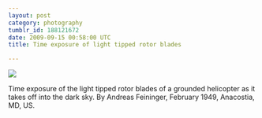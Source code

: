 ```yaml
---
layout: post
category: photography
tumblr_id: 188121672
date: 2009-09-15 00:58:00 UTC
title: Time exposure of light tipped rotor blades

---
```


![](http://blog.hunch.se/photo/1280/188121672/1/tumblr_kpzmp6zIbS1qzdlla)

Time exposure of the light tipped rotor blades of a grounded helicopter as it takes off into the dark sky. By Andreas Feininger, February 1949, Anacostia, MD, US.
